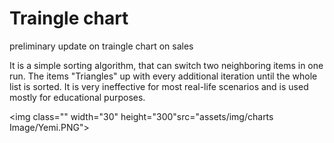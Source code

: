 # Traingle chart

preliminary update on traingle chart on sales

It is a simple sorting algorithm, that can switch two neighboring items in one run. The items "Triangles" up with every additional iteration until the whole list is sorted. It is very ineffective for most real-life scenarios and is used mostly for educational purposes.

<img class="" width="30" height="300"src="assets/img/charts Image/Yemi.PNG"></img>
